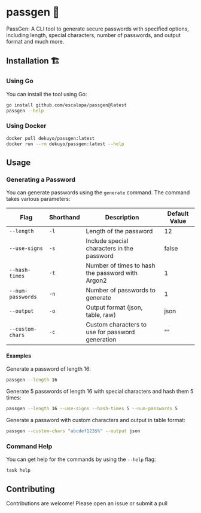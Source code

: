 # passgen 🔐

PassGen: A CLI tool to generate secure passwords with specified options, including length, special characters, number of passwords, and output format and much more.

## Installation 🏗

### Using Go

You can install the tool using Go:

```bash
go install github.com/escalopa/passgen@latest
passgen --help
```

### Using Docker

```bash
docker pull dekuyo/passgen:latest
docker run --rm dekuyo/passgen:latest --help
```

## Usage

### Generating a Password

You can generate passwords using the `generate` command. The command takes various parameters:

| Flag            | Shorthand | Description                                                  | Default Value |
|-----------------|-----------|--------------------------------------------------------------|---------------|
| `--length`      | `-l`      | Length of the password                                       | 12            |
| `--use-signs`   | `-s`      | Include special characters in the password                  | false         |
| `--hash-times`  | `-t`      | Number of times to hash the password with Argon2            | 1             |
| `--num-passwords` | `-n`    | Number of passwords to generate                             | 1             |
| `--output`      | `-o`      | Output format (json, table, raw)                            | json          |
| `--custom-chars`| `-c`      | Custom characters to use for password generation            | ""            |

#### Examples

Generate a password of length 16:

```bash
passgen --length 16
```

Generate 5 passwords of length 16 with special characters and hash them 5 times:

```bash
passgen --length 16 --use-signs --hash-times 5 --num-passwords 5
```

Generate a password with custom characters and output in table format:

```bash
passgen --custom-chars "abcdef123$%" --output json
```

### Command Help

You can get help for the commands by using the `--help` flag:

```bash
task help
```

## Contributing

Contributions are welcome! Please open an issue or submit a pull
